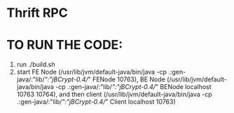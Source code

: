 # Thrift RPC


# TO RUN THE CODE: 
1. run ./build.sh
2. start FE Node (/usr/lib/jvm/default-java/bin/java -cp .:gen-java/:"lib/*":"jBCrypt-0.4/*" FENode 10763), BE Node (/usr/lib/jvm/default-java/bin/java -cp .:gen-java/:"lib/*":"jBCrypt-0.4/*" BENode localhost 10763 10764), and then client (/usr/lib/jvm/default-java/bin/java -cp .:gen-java/:"lib/*":"jBCrypt-0.4/*" Client localhost 10763)
